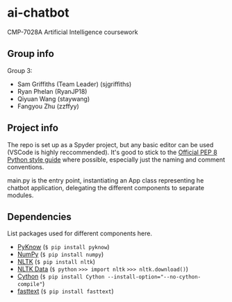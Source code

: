 # ai-chatbot

CMP-7028A Artificial Intelligence coursework

## Group info

Group 3:
* Sam Griffiths (Team Leader) (sjgriffiths)
* Ryan Phelan (RyanJP18)
* Qiyuan Wang (staywang)
* Fangyou Zhu (zzffyy)

## Project info
The repo is set up as a Spyder project, but any basic editor can be used (VSCode is highly reccommended). It's good to stick to the [Official PEP 8 Python style guide](https://www.python.org/dev/peps/pep-0008/) where possible, especially just the naming and comment conventions.

main.py is the entry point, instantiating an App class representing he chatbot application, delegating the different components to separate modules.

## Dependencies
List packages used for different components here.
* [PyKnow](https://github.com/buguroo/pyknow) (`$ pip install pyknow`)
* [NumPy](https://www.numpy.org/) (`$ pip install numpy`)
* [NLTK](https://www.nltk.org/) (`$ pip install nltk`)
* [NLTK Data](https://www.nltk.org/data.html) (`$ python` `>>> import nltk` `>>> nltk.download()`)
* [Cython](https://pypi.org/project/Cython/) (`$ pip install Cython --install-option="--no-cython-compile"`)
* [fasttext](https://pypi.org/project/fasttext/) (`$ pip install fasttext`)

